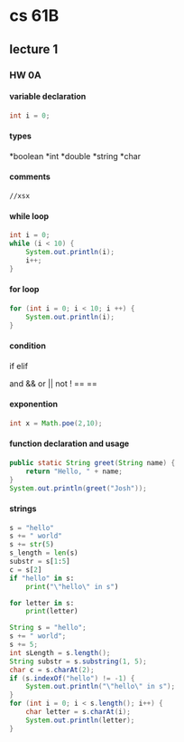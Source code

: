 # cs 61B

## lecture 1

### HW 0A

#### variable declaration

```java
int i = 0;
```

#### types

*boolean
*int
*double
*string
*char

#### comments

`//xsx`

#### while loop

```java
int i = 0;
while (i < 10) {
    System.out.println(i);
    i++;
}
```

#### for loop

```java
for (int i = 0; i < 10; i ++) {
    System.out.println(i);
}
```

#### condition

if
elif

and &&
or ||
not !
== ==

#### exponention

```java
int x = Math.poe(2,10);
```

#### function declaration and  usage

```java
public static String greet(String name) {
    return "Hello, " + name;
}
System.out.println(greet("Josh"));
```

#### strings

```python
s = "hello"
s += " world"
s += str(5)
s_length = len(s)
substr = s[1:5]
c = s[2]
if "hello" in s:
    print("\"hello\" in s")

for letter in s:
    print(letter)
```

```java
String s = "hello";
s += " world";
s += 5;
int sLength = s.length();
String substr = s.substring(1, 5);
char c = s.charAt(2);
if (s.indexOf("hello") != -1) {
    System.out.println("\"hello\" in s");
}
for (int i = 0; i < s.length(); i++) {
    char letter = s.charAt(i);
    System.out.println(letter);
}
```

